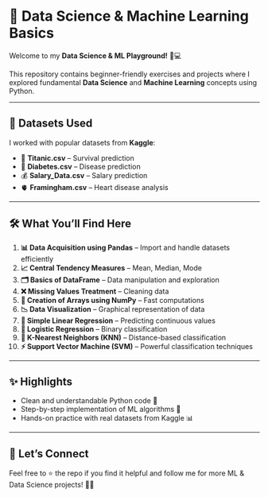 # 🚀 Data Science & Machine Learning Basics

Welcome to my **Data Science & ML Playground!** 🧠💻  

This repository contains beginner-friendly exercises and projects where I explored fundamental **Data Science** and **Machine Learning** concepts using Python.  

---

## 📂 Datasets Used
I worked with popular datasets from **Kaggle**:  
- 🚢 **Titanic.csv** – Survival prediction  
- 💉 **Diabetes.csv** – Disease prediction  
- 💰 **Salary_Data.csv** – Salary prediction  
- 🫀 **Framingham.csv** – Heart disease analysis  

---

## 🛠 What You’ll Find Here
1. **📊 Data Acquisition using Pandas** – Import and handle datasets efficiently  
2. **📈 Central Tendency Measures** – Mean, Median, Mode  
3. **🗂 Basics of DataFrame** – Data manipulation and exploration  
4. **❌ Missing Values Treatment** – Cleaning data  
5. **🔢 Creation of Arrays using NumPy** – Fast computations  
6. **📉 Data Visualization** – Graphical representation of data  
7. **📏 Simple Linear Regression** – Predicting continuous values  
8. **🎯 Logistic Regression** – Binary classification  
9. **👥 K-Nearest Neighbors (KNN)** – Distance-based classification  
10. **⚡ Support Vector Machine (SVM)** – Powerful classification techniques  

---

## ✨ Highlights
- Clean and understandable Python code 🐍  
- Step-by-step implementation of ML algorithms 🧩  
- Hands-on practice with real datasets from Kaggle 📊  

---

## 📌 Let’s Connect
Feel free to ⭐ the repo if you find it helpful and follow me for more ML & Data Science projects! 🤝💡  

